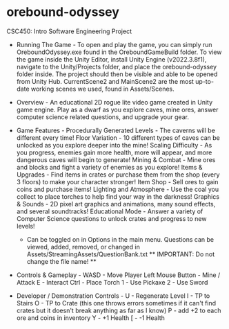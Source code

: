 # orebound-odyssey

CSC450: Intro Software Engineering Project

- Running The Game -
To open and play the game, you can simply run OreboundOdyssey.exe found in the OreboundGameBuild folder.
To view the game inside the Unity Editor, install Unity Engine (v2022.3.8f1), navigate to the Unity/Projects folder, and place the orebound-odyssey folder inside.
The project should then be visible and able to be opened from Unity Hub. CurrentScene2 and MainScene2 are the most up-to-date working scenes we used, found in Assets/Scenes.

- Overview -
An educational 2D rogue lite video game created in Unity game engine. Play as a dwarf as you explore caves, mine ores, answer computer science related questions, and upgrade your gear.

- Game Features -
Procedurally Generated Levels - The caverns will be different every time!
Floor Variation - 10 different types of caves can be unlocked as you explore deeper into the mine!
Scaling Difficulty - As you progress, enemies gain more health, more will appear, and more dangerous caves will begin to generate!
Mining & Combat - Mine ores and blocks and fight a variety of enemies as you explore!
Items & Upgrades - Find items in crates or purchase them from the shop (every 3 floors) to make your character stronger!
Item Shop - Sell ores to gain coins and purchase items!
Lighting and Atmosphere - Use the coal you collect to place torches to help find your way in the darkness!
Graphics & Sounds - 2D pixel art graphics and animations, many sound effects, and several soundtracks!
Educational Mode - Answer a variety of Computer Science questions to unlock crates and progress to new levels!
  - Can be toggled on in Options in the main menu. Questions can be viewed, added, removed, or changed in Assets/StreamingAssets/QuestionBank.txt ** IMPORTANT: Do not change the file name! **

- Controls & Gameplay -
WASD - Move Player
Left Mouse Button - Mine / Attack
E - Interact
Ctrl - Place Torch
1 - Use Pickaxe
2 - Use Sword

- Developer / Demonstration Controls -
U - Regenerate Level
I - TP to Stairs
O - TP to Crate (this one throws errors sometimes if it can't find crates but it doesn't break anything as far as I know)
P - add +2 to each ore and coins in inventory
Y - +1 Health
[ - -1 Health
